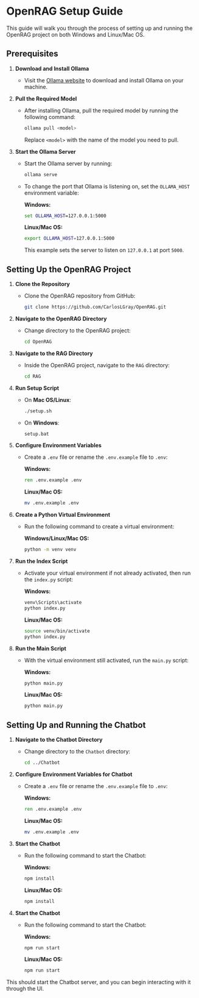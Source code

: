 # OpenRAG Setup Guide

This guide will walk you through the process of setting up and running the OpenRAG project on both Windows and Linux/Mac OS.

## Prerequisites

1. **Download and Install Ollama**
   - Visit the [Ollama website](https://ollama.com) to download and install Ollama on your machine.

2. **Pull the Required Model**
   - After installing Ollama, pull the required model by running the following command:
     ```bash
     ollama pull <model>
     ```
     Replace `<model>` with the name of the model you need to pull.

3. **Start the Ollama Server**
   - Start the Ollama server by running:
     ```bash
     ollama serve
     ```
   - To change the port that Ollama is listening on, set the `OLLAMA_HOST` environment variable:

     **Windows:**
     ```cmd
     set OLLAMA_HOST=127.0.0.1:5000
     ```

     **Linux/Mac OS:**
     ```bash
     export OLLAMA_HOST=127.0.0.1:5000
     ```

     This example sets the server to listen on `127.0.0.1` at port `5000`.

## Setting Up the OpenRAG Project

1. **Clone the Repository**
   - Clone the OpenRAG repository from GitHub:
     ```bash
     git clone https://github.com/CarlosLGray/OpenRAG.git
     ```

2. **Navigate to the OpenRAG Directory**
   - Change directory to the OpenRAG project:
     ```bash
     cd OpenRAG
     ```

3. **Navigate to the RAG Directory**
   - Inside the OpenRAG project, navigate to the `RAG` directory:
     ```bash
     cd RAG
     ```

4. **Run Setup Script**
   - On **Mac OS/Linux**:
     ```bash
     ./setup.sh
     ```
   - On **Windows**:
     ```cmd
     setup.bat
     ```

5. **Configure Environment Variables**
   - Create a `.env` file or rename the `.env.example` file to `.env`:
     
     **Windows:**
     ```cmd
     ren .env.example .env
     ```
     
     **Linux/Mac OS:**
     ```bash
     mv .env.example .env
     ```

6. **Create a Python Virtual Environment**
   - Run the following command to create a virtual environment:

     **Windows/Linux/Mac OS:**
     ```bash
     python -m venv venv
     ```

7. **Run the Index Script**
   - Activate your virtual environment if not already activated, then run the `index.py` script:

     **Windows:**
     ```cmd
     venv\Scripts\activate
     python index.py
     ```

     **Linux/Mac OS:**
     ```bash
     source venv/bin/activate
     python index.py
     ```

8. **Run the Main Script**
   - With the virtual environment still activated, run the `main.py` script:

     **Windows:**
     ```cmd
     python main.py
     ```

     **Linux/Mac OS:**
     ```bash
     python main.py
     ```

## Setting Up and Running the Chatbot

1. **Navigate to the Chatbot Directory**
   - Change directory to the `Chatbot` directory:
     ```bash
     cd ../Chatbot
     ```

2. **Configure Environment Variables for Chatbot**
   - Create a `.env` file or rename the `.env.example` file to `.env`:
     
     **Windows:**
     ```cmd
     ren .env.example .env
     ```
     
     **Linux/Mac OS:**
     ```bash
     mv .env.example .env
     ```

3. **Start the Chatbot**
   - Run the following command to start the Chatbot:

     **Windows:**
     ```cmd
     npm install
     ```

     **Linux/Mac OS:**
     ```bash
     npm install
     ```
4. **Start the Chatbot**
   - Run the following command to start the Chatbot:

     **Windows:**
     ```cmd
     npm run start
     ```

     **Linux/Mac OS:**
     ```bash
     npm run start
     ```

This should start the Chatbot server, and you can begin interacting with it through the UI.
